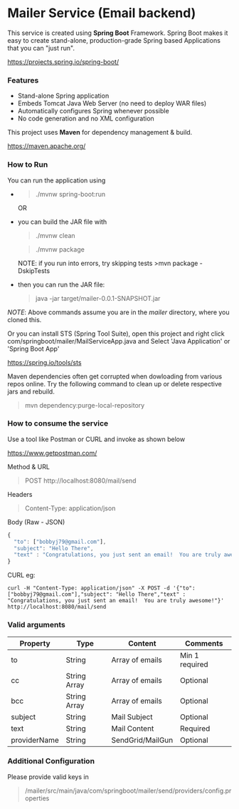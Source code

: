 # Mailer Service (Email backend)

This service is created using **Spring Boot** Framework. Spring Boot makes it easy to create stand-alone, production-grade Spring based Applications that you can "just run".

https://projects.spring.io/spring-boot/

### Features
* Stand-alone Spring application
* Embeds Tomcat Java Web Server (no need to deploy WAR files)
* Automatically configures Spring whenever possible
* No code generation and no XML configuration

This project uses **Maven** for dependency management & build. 

https://maven.apache.org/

### How to Run
You can run the application using 
* >./mvnw spring-boot:run 
  
  OR 
* you can build the JAR file with 
    >./mvnw clean 
    
    >./mvnw package 
    
    NOTE: if you run into errors, try skipping tests >mvn package -DskipTests
* then you can run the JAR file:
    >java -jar target/mailer-0.0.1-SNAPSHOT.jar

*NOTE*: Above commands assume you are in the *mailer* directory, where you cloned this.

Or you can install STS (Spring Tool Suite), open this project and right click com/springboot/mailer/MailServiceApp.java and Select 'Java Application' or 'Spring Boot App'

https://spring.io/tools/sts

Maven dependencies often get corrupted when dowloading from various repos online. Try the following command to clean up or delete respective jars and rebuild.
> mvn dependency:purge-local-repository



### How to consume the service

Use a tool like Postman or CURL and invoke as shown below

https://www.getpostman.com/

Method & URL 
>POST http://localhost:8080/mail/send

Headers 
>Content-Type: application/json

Body (Raw - JSON) 
```javascript
{
  "to": ["bobbyj79@gmail.com"],
  "subject": "Hello There",
  "text" : "Congratulations, you just sent an email!  You are truly awesome!"
}
```

CURL eg:
```
curl -H "Content-Type: application/json" -X POST -d '{"to": ["bobbyj79@gmail.com"],"subject": "Hello There","text" : "Congratulations, you just sent an email!  You are truly awesome!"}' http://localhost:8080/mail/send
```

### Valid arguments

Property      | Type            | Content           | Comments
------------  | -------------   | -------------     | -------------
to            | String          | Array of emails   | Min 1 required
cc            | String Array    | Array of emails   | Optional
bcc           | String Array    | Array of emails   | Optional
subject       | String          | Mail Subject      | Optional
text          | String          | Mail Content      | Required
providerName  | String          | SendGrid/MailGun  | Optional


### Additional Configuration
Please provide valid keys in 
>/mailer/src/main/java/com/springboot/mailer/send/providers/config.properties
